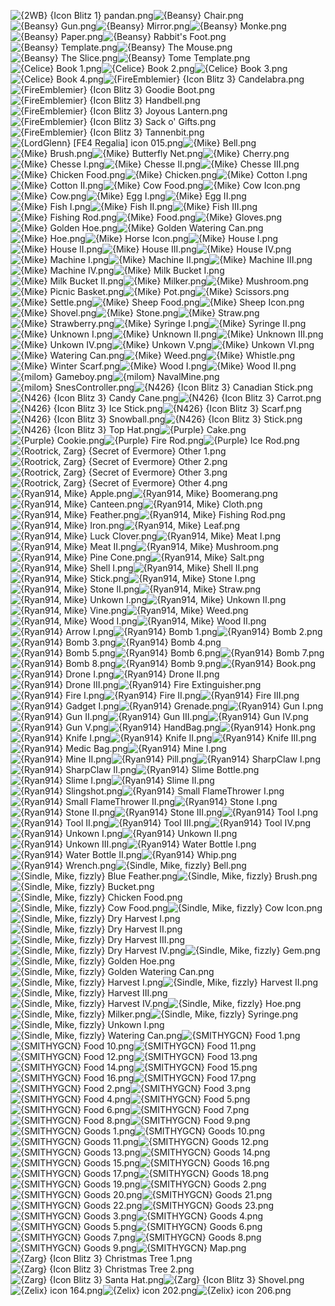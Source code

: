 ![{2WB} {Icon Blitz 1} pandan.png](https://raw.githubusercontent.com/Klokinator/FE-Repo/main/Item%20Icons/Items%20-%20Misc/%7B2WB%7D%20%7BIcon%20Blitz%201%7D%20pandan.png "{2WB} {Icon Blitz 1} pandan.png")![{Beansy} Chair.png](https://raw.githubusercontent.com/Klokinator/FE-Repo/main/Item%20Icons/Items%20-%20Misc/%7BBeansy%7D%20Chair.png "{Beansy} Chair.png")![{Beansy} Gun.png](https://raw.githubusercontent.com/Klokinator/FE-Repo/main/Item%20Icons/Items%20-%20Misc/%7BBeansy%7D%20Gun.png "{Beansy} Gun.png")![{Beansy} Mirror.png](https://raw.githubusercontent.com/Klokinator/FE-Repo/main/Item%20Icons/Items%20-%20Misc/%7BBeansy%7D%20Mirror.png "{Beansy} Mirror.png")![{Beansy} Monke.png](https://raw.githubusercontent.com/Klokinator/FE-Repo/main/Item%20Icons/Items%20-%20Misc/%7BBeansy%7D%20Monke.png "{Beansy} Monke.png")![{Beansy} Paper.png](https://raw.githubusercontent.com/Klokinator/FE-Repo/main/Item%20Icons/Items%20-%20Misc/%7BBeansy%7D%20Paper.png "{Beansy} Paper.png")![{Beansy} Rabbit's Foot.png](https://raw.githubusercontent.com/Klokinator/FE-Repo/main/Item%20Icons/Items%20-%20Misc/%7BBeansy%7D%20Rabbit's%20Foot.png "{Beansy} Rabbit's Foot.png")![{Beansy} Template.png](https://raw.githubusercontent.com/Klokinator/FE-Repo/main/Item%20Icons/Items%20-%20Misc/%7BBeansy%7D%20Template.png "{Beansy} Template.png")![{Beansy} The Mouse.png](https://raw.githubusercontent.com/Klokinator/FE-Repo/main/Item%20Icons/Items%20-%20Misc/%7BBeansy%7D%20The%20Mouse.png "{Beansy} The Mouse.png")![{Beansy} The Slice.png](https://raw.githubusercontent.com/Klokinator/FE-Repo/main/Item%20Icons/Items%20-%20Misc/%7BBeansy%7D%20The%20Slice.png "{Beansy} The Slice.png")![{Beansy} Tome Template.png](https://raw.githubusercontent.com/Klokinator/FE-Repo/main/Item%20Icons/Items%20-%20Misc/%7BBeansy%7D%20Tome%20Template.png "{Beansy} Tome Template.png")![{Celice} Book 1.png](https://raw.githubusercontent.com/Klokinator/FE-Repo/main/Item%20Icons/Items%20-%20Misc/%7BCelice%7D%20Book%201.png "{Celice} Book 1.png")![{Celice} Book 2.png](https://raw.githubusercontent.com/Klokinator/FE-Repo/main/Item%20Icons/Items%20-%20Misc/%7BCelice%7D%20Book%202.png "{Celice} Book 2.png")![{Celice} Book 3.png](https://raw.githubusercontent.com/Klokinator/FE-Repo/main/Item%20Icons/Items%20-%20Misc/%7BCelice%7D%20Book%203.png "{Celice} Book 3.png")![{Celice} Book 4.png](https://raw.githubusercontent.com/Klokinator/FE-Repo/main/Item%20Icons/Items%20-%20Misc/%7BCelice%7D%20Book%204.png "{Celice} Book 4.png")![{FireEmblemier} {Icon Blitz 3} Candelabra.png](https://raw.githubusercontent.com/Klokinator/FE-Repo/main/Item%20Icons/Items%20-%20Misc/%7BFireEmblemier%7D%20%7BIcon%20Blitz%203%7D%20Candelabra.png "{FireEmblemier} {Icon Blitz 3} Candelabra.png")![{FireEmblemier} {Icon Blitz 3} Goodie Boot.png](https://raw.githubusercontent.com/Klokinator/FE-Repo/main/Item%20Icons/Items%20-%20Misc/%7BFireEmblemier%7D%20%7BIcon%20Blitz%203%7D%20Goodie%20Boot.png "{FireEmblemier} {Icon Blitz 3} Goodie Boot.png")![{FireEmblemier} {Icon Blitz 3} Handbell.png](https://raw.githubusercontent.com/Klokinator/FE-Repo/main/Item%20Icons/Items%20-%20Misc/%7BFireEmblemier%7D%20%7BIcon%20Blitz%203%7D%20Handbell.png "{FireEmblemier} {Icon Blitz 3} Handbell.png")![{FireEmblemier} {Icon Blitz 3} Joyous Lantern.png](https://raw.githubusercontent.com/Klokinator/FE-Repo/main/Item%20Icons/Items%20-%20Misc/%7BFireEmblemier%7D%20%7BIcon%20Blitz%203%7D%20Joyous%20Lantern.png "{FireEmblemier} {Icon Blitz 3} Joyous Lantern.png")![{FireEmblemier} {Icon Blitz 3} Sack o' Gifts.png](https://raw.githubusercontent.com/Klokinator/FE-Repo/main/Item%20Icons/Items%20-%20Misc/%7BFireEmblemier%7D%20%7BIcon%20Blitz%203%7D%20Sack%20o'%20Gifts.png "{FireEmblemier} {Icon Blitz 3} Sack o' Gifts.png")![{FireEmblemier} {Icon Blitz 3} Tannenbit.png](https://raw.githubusercontent.com/Klokinator/FE-Repo/main/Item%20Icons/Items%20-%20Misc/%7BFireEmblemier%7D%20%7BIcon%20Blitz%203%7D%20Tannenbit.png "{FireEmblemier} {Icon Blitz 3} Tannenbit.png")![{LordGlenn} [FE4 Regalia] icon 015.png](https://raw.githubusercontent.com/Klokinator/FE-Repo/main/Item%20Icons/Items%20-%20Misc/%7BLordGlenn%7D%20%5BFE4%20Regalia%5D%20icon%20015.png "{LordGlenn} [FE4 Regalia] icon 015.png")![{Mike} Bell.png](https://raw.githubusercontent.com/Klokinator/FE-Repo/main/Item%20Icons/Items%20-%20Misc/%7BMike%7D%20Bell.png "{Mike} Bell.png")![{Mike} Brush.png](https://raw.githubusercontent.com/Klokinator/FE-Repo/main/Item%20Icons/Items%20-%20Misc/%7BMike%7D%20Brush.png "{Mike} Brush.png")![{Mike} Butterfly Net.png](https://raw.githubusercontent.com/Klokinator/FE-Repo/main/Item%20Icons/Items%20-%20Misc/%7BMike%7D%20Butterfly%20Net.png "{Mike} Butterfly Net.png")![{Mike} Cherry.png](https://raw.githubusercontent.com/Klokinator/FE-Repo/main/Item%20Icons/Items%20-%20Misc/%7BMike%7D%20Cherry.png "{Mike} Cherry.png")![{Mike} Chesse I.png](https://raw.githubusercontent.com/Klokinator/FE-Repo/main/Item%20Icons/Items%20-%20Misc/%7BMike%7D%20Chesse%20I.png "{Mike} Chesse I.png")![{Mike} Chesse II.png](https://raw.githubusercontent.com/Klokinator/FE-Repo/main/Item%20Icons/Items%20-%20Misc/%7BMike%7D%20Chesse%20II.png "{Mike} Chesse II.png")![{Mike} Chesse III.png](https://raw.githubusercontent.com/Klokinator/FE-Repo/main/Item%20Icons/Items%20-%20Misc/%7BMike%7D%20Chesse%20III.png "{Mike} Chesse III.png")![{Mike} Chicken Food.png](https://raw.githubusercontent.com/Klokinator/FE-Repo/main/Item%20Icons/Items%20-%20Misc/%7BMike%7D%20Chicken%20Food.png "{Mike} Chicken Food.png")![{Mike} Chicken.png](https://raw.githubusercontent.com/Klokinator/FE-Repo/main/Item%20Icons/Items%20-%20Misc/%7BMike%7D%20Chicken.png "{Mike} Chicken.png")![{Mike} Cotton I.png](https://raw.githubusercontent.com/Klokinator/FE-Repo/main/Item%20Icons/Items%20-%20Misc/%7BMike%7D%20Cotton%20I.png "{Mike} Cotton I.png")![{Mike} Cotton II.png](https://raw.githubusercontent.com/Klokinator/FE-Repo/main/Item%20Icons/Items%20-%20Misc/%7BMike%7D%20Cotton%20II.png "{Mike} Cotton II.png")![{Mike} Cow Food.png](https://raw.githubusercontent.com/Klokinator/FE-Repo/main/Item%20Icons/Items%20-%20Misc/%7BMike%7D%20Cow%20Food.png "{Mike} Cow Food.png")![{Mike} Cow Icon.png](https://raw.githubusercontent.com/Klokinator/FE-Repo/main/Item%20Icons/Items%20-%20Misc/%7BMike%7D%20Cow%20Icon.png "{Mike} Cow Icon.png")![{Mike} Cow.png](https://raw.githubusercontent.com/Klokinator/FE-Repo/main/Item%20Icons/Items%20-%20Misc/%7BMike%7D%20Cow.png "{Mike} Cow.png")![{Mike} Egg I.png](https://raw.githubusercontent.com/Klokinator/FE-Repo/main/Item%20Icons/Items%20-%20Misc/%7BMike%7D%20Egg%20I.png "{Mike} Egg I.png")![{Mike} Egg II.png](https://raw.githubusercontent.com/Klokinator/FE-Repo/main/Item%20Icons/Items%20-%20Misc/%7BMike%7D%20Egg%20II.png "{Mike} Egg II.png")![{Mike} Fish I.png](https://raw.githubusercontent.com/Klokinator/FE-Repo/main/Item%20Icons/Items%20-%20Misc/%7BMike%7D%20Fish%20I.png "{Mike} Fish I.png")![{Mike} Fish II.png](https://raw.githubusercontent.com/Klokinator/FE-Repo/main/Item%20Icons/Items%20-%20Misc/%7BMike%7D%20Fish%20II.png "{Mike} Fish II.png")![{Mike} Fish III.png](https://raw.githubusercontent.com/Klokinator/FE-Repo/main/Item%20Icons/Items%20-%20Misc/%7BMike%7D%20Fish%20III.png "{Mike} Fish III.png")![{Mike} Fishing Rod.png](https://raw.githubusercontent.com/Klokinator/FE-Repo/main/Item%20Icons/Items%20-%20Misc/%7BMike%7D%20Fishing%20Rod.png "{Mike} Fishing Rod.png")![{Mike} Food.png](https://raw.githubusercontent.com/Klokinator/FE-Repo/main/Item%20Icons/Items%20-%20Misc/%7BMike%7D%20Food.png "{Mike} Food.png")![{Mike} Gloves.png](https://raw.githubusercontent.com/Klokinator/FE-Repo/main/Item%20Icons/Items%20-%20Misc/%7BMike%7D%20Gloves.png "{Mike} Gloves.png")![{Mike} Golden Hoe.png](https://raw.githubusercontent.com/Klokinator/FE-Repo/main/Item%20Icons/Items%20-%20Misc/%7BMike%7D%20Golden%20Hoe.png "{Mike} Golden Hoe.png")![{Mike} Golden Watering Can.png](https://raw.githubusercontent.com/Klokinator/FE-Repo/main/Item%20Icons/Items%20-%20Misc/%7BMike%7D%20Golden%20Watering%20Can.png "{Mike} Golden Watering Can.png")![{Mike} Hoe.png](https://raw.githubusercontent.com/Klokinator/FE-Repo/main/Item%20Icons/Items%20-%20Misc/%7BMike%7D%20Hoe.png "{Mike} Hoe.png")![{Mike} Horse Icon.png](https://raw.githubusercontent.com/Klokinator/FE-Repo/main/Item%20Icons/Items%20-%20Misc/%7BMike%7D%20Horse%20Icon.png "{Mike} Horse Icon.png")![{Mike} House I.png](https://raw.githubusercontent.com/Klokinator/FE-Repo/main/Item%20Icons/Items%20-%20Misc/%7BMike%7D%20House%20I.png "{Mike} House I.png")![{Mike} House II.png](https://raw.githubusercontent.com/Klokinator/FE-Repo/main/Item%20Icons/Items%20-%20Misc/%7BMike%7D%20House%20II.png "{Mike} House II.png")![{Mike} House III.png](https://raw.githubusercontent.com/Klokinator/FE-Repo/main/Item%20Icons/Items%20-%20Misc/%7BMike%7D%20House%20III.png "{Mike} House III.png")![{Mike} House IV.png](https://raw.githubusercontent.com/Klokinator/FE-Repo/main/Item%20Icons/Items%20-%20Misc/%7BMike%7D%20House%20IV.png "{Mike} House IV.png")![{Mike} Machine I.png](https://raw.githubusercontent.com/Klokinator/FE-Repo/main/Item%20Icons/Items%20-%20Misc/%7BMike%7D%20Machine%20I.png "{Mike} Machine I.png")![{Mike} Machine II.png](https://raw.githubusercontent.com/Klokinator/FE-Repo/main/Item%20Icons/Items%20-%20Misc/%7BMike%7D%20Machine%20II.png "{Mike} Machine II.png")![{Mike} Machine III.png](https://raw.githubusercontent.com/Klokinator/FE-Repo/main/Item%20Icons/Items%20-%20Misc/%7BMike%7D%20Machine%20III.png "{Mike} Machine III.png")![{Mike} Machine IV.png](https://raw.githubusercontent.com/Klokinator/FE-Repo/main/Item%20Icons/Items%20-%20Misc/%7BMike%7D%20Machine%20IV.png "{Mike} Machine IV.png")![{Mike} Milk Bucket I.png](https://raw.githubusercontent.com/Klokinator/FE-Repo/main/Item%20Icons/Items%20-%20Misc/%7BMike%7D%20Milk%20Bucket%20I.png "{Mike} Milk Bucket I.png")![{Mike} Milk Bucket II.png](https://raw.githubusercontent.com/Klokinator/FE-Repo/main/Item%20Icons/Items%20-%20Misc/%7BMike%7D%20Milk%20Bucket%20II.png "{Mike} Milk Bucket II.png")![{Mike} Milker.png](https://raw.githubusercontent.com/Klokinator/FE-Repo/main/Item%20Icons/Items%20-%20Misc/%7BMike%7D%20Milker.png "{Mike} Milker.png")![{Mike} Mushroom.png](https://raw.githubusercontent.com/Klokinator/FE-Repo/main/Item%20Icons/Items%20-%20Misc/%7BMike%7D%20Mushroom.png "{Mike} Mushroom.png")![{Mike} Picnic Basket.png](https://raw.githubusercontent.com/Klokinator/FE-Repo/main/Item%20Icons/Items%20-%20Misc/%7BMike%7D%20Picnic%20Basket.png "{Mike} Picnic Basket.png")![{Mike} Pot.png](https://raw.githubusercontent.com/Klokinator/FE-Repo/main/Item%20Icons/Items%20-%20Misc/%7BMike%7D%20Pot.png "{Mike} Pot.png")![{Mike} Scissors.png](https://raw.githubusercontent.com/Klokinator/FE-Repo/main/Item%20Icons/Items%20-%20Misc/%7BMike%7D%20Scissors.png "{Mike} Scissors.png")![{Mike} Settle.png](https://raw.githubusercontent.com/Klokinator/FE-Repo/main/Item%20Icons/Items%20-%20Misc/%7BMike%7D%20Settle.png "{Mike} Settle.png")![{Mike} Sheep Food.png](https://raw.githubusercontent.com/Klokinator/FE-Repo/main/Item%20Icons/Items%20-%20Misc/%7BMike%7D%20Sheep%20Food.png "{Mike} Sheep Food.png")![{Mike} Sheep Icon.png](https://raw.githubusercontent.com/Klokinator/FE-Repo/main/Item%20Icons/Items%20-%20Misc/%7BMike%7D%20Sheep%20Icon.png "{Mike} Sheep Icon.png")![{Mike} Shovel.png](https://raw.githubusercontent.com/Klokinator/FE-Repo/main/Item%20Icons/Items%20-%20Misc/%7BMike%7D%20Shovel.png "{Mike} Shovel.png")![{Mike} Stone.png](https://raw.githubusercontent.com/Klokinator/FE-Repo/main/Item%20Icons/Items%20-%20Misc/%7BMike%7D%20Stone.png "{Mike} Stone.png")![{Mike} Straw.png](https://raw.githubusercontent.com/Klokinator/FE-Repo/main/Item%20Icons/Items%20-%20Misc/%7BMike%7D%20Straw.png "{Mike} Straw.png")![{Mike} Strawberry.png](https://raw.githubusercontent.com/Klokinator/FE-Repo/main/Item%20Icons/Items%20-%20Misc/%7BMike%7D%20Strawberry.png "{Mike} Strawberry.png")![{Mike} Syringe I.png](https://raw.githubusercontent.com/Klokinator/FE-Repo/main/Item%20Icons/Items%20-%20Misc/%7BMike%7D%20Syringe%20I.png "{Mike} Syringe I.png")![{Mike} Syringe II.png](https://raw.githubusercontent.com/Klokinator/FE-Repo/main/Item%20Icons/Items%20-%20Misc/%7BMike%7D%20Syringe%20II.png "{Mike} Syringe II.png")![{Mike} Unknown I.png](https://raw.githubusercontent.com/Klokinator/FE-Repo/main/Item%20Icons/Items%20-%20Misc/%7BMike%7D%20Unknown%20I.png "{Mike} Unknown I.png")![{Mike} Unknown II.png](https://raw.githubusercontent.com/Klokinator/FE-Repo/main/Item%20Icons/Items%20-%20Misc/%7BMike%7D%20Unknown%20II.png "{Mike} Unknown II.png")![{Mike} Unknown III.png](https://raw.githubusercontent.com/Klokinator/FE-Repo/main/Item%20Icons/Items%20-%20Misc/%7BMike%7D%20Unknown%20III.png "{Mike} Unknown III.png")![{Mike} Unkown IV.png](https://raw.githubusercontent.com/Klokinator/FE-Repo/main/Item%20Icons/Items%20-%20Misc/%7BMike%7D%20Unkown%20IV.png "{Mike} Unkown IV.png")![{Mike} Unkown V.png](https://raw.githubusercontent.com/Klokinator/FE-Repo/main/Item%20Icons/Items%20-%20Misc/%7BMike%7D%20Unkown%20V.png "{Mike} Unkown V.png")![{Mike} Unkown VI.png](https://raw.githubusercontent.com/Klokinator/FE-Repo/main/Item%20Icons/Items%20-%20Misc/%7BMike%7D%20Unkown%20VI.png "{Mike} Unkown VI.png")![{Mike} Watering Can.png](https://raw.githubusercontent.com/Klokinator/FE-Repo/main/Item%20Icons/Items%20-%20Misc/%7BMike%7D%20Watering%20Can.png "{Mike} Watering Can.png")![{Mike} Weed.png](https://raw.githubusercontent.com/Klokinator/FE-Repo/main/Item%20Icons/Items%20-%20Misc/%7BMike%7D%20Weed.png "{Mike} Weed.png")![{Mike} Whistle.png](https://raw.githubusercontent.com/Klokinator/FE-Repo/main/Item%20Icons/Items%20-%20Misc/%7BMike%7D%20Whistle.png "{Mike} Whistle.png")![{Mike} Winter Scarf.png](https://raw.githubusercontent.com/Klokinator/FE-Repo/main/Item%20Icons/Items%20-%20Misc/%7BMike%7D%20Winter%20Scarf.png "{Mike} Winter Scarf.png")![{Mike} Wood I.png](https://raw.githubusercontent.com/Klokinator/FE-Repo/main/Item%20Icons/Items%20-%20Misc/%7BMike%7D%20Wood%20I.png "{Mike} Wood I.png")![{Mike} Wood II.png](https://raw.githubusercontent.com/Klokinator/FE-Repo/main/Item%20Icons/Items%20-%20Misc/%7BMike%7D%20Wood%20II.png "{Mike} Wood II.png")![{milom} Gameboy.png](https://raw.githubusercontent.com/Klokinator/FE-Repo/main/Item%20Icons/Items%20-%20Misc/%7Bmilom%7D%20Gameboy.png "{milom} Gameboy.png")![{milom} NavalMine.png](https://raw.githubusercontent.com/Klokinator/FE-Repo/main/Item%20Icons/Items%20-%20Misc/%7Bmilom%7D%20NavalMine.png "{milom} NavalMine.png")![{milom} SnesController.png](https://raw.githubusercontent.com/Klokinator/FE-Repo/main/Item%20Icons/Items%20-%20Misc/%7Bmilom%7D%20SnesController.png "{milom} SnesController.png")![{N426} {Icon Blitz 3} Canadian Stick.png](https://raw.githubusercontent.com/Klokinator/FE-Repo/main/Item%20Icons/Items%20-%20Misc/%7BN426%7D%20%7BIcon%20Blitz%203%7D%20Canadian%20Stick.png "{N426} {Icon Blitz 3} Canadian Stick.png")![{N426} {Icon Blitz 3} Candy Cane.png](https://raw.githubusercontent.com/Klokinator/FE-Repo/main/Item%20Icons/Items%20-%20Misc/%7BN426%7D%20%7BIcon%20Blitz%203%7D%20Candy%20Cane.png "{N426} {Icon Blitz 3} Candy Cane.png")![{N426} {Icon Blitz 3} Carrot.png](https://raw.githubusercontent.com/Klokinator/FE-Repo/main/Item%20Icons/Items%20-%20Misc/%7BN426%7D%20%7BIcon%20Blitz%203%7D%20Carrot.png "{N426} {Icon Blitz 3} Carrot.png")![{N426} {Icon Blitz 3} Ice Stick.png](https://raw.githubusercontent.com/Klokinator/FE-Repo/main/Item%20Icons/Items%20-%20Misc/%7BN426%7D%20%7BIcon%20Blitz%203%7D%20Ice%20Stick.png "{N426} {Icon Blitz 3} Ice Stick.png")![{N426} {Icon Blitz 3} Scarf.png](https://raw.githubusercontent.com/Klokinator/FE-Repo/main/Item%20Icons/Items%20-%20Misc/%7BN426%7D%20%7BIcon%20Blitz%203%7D%20Scarf.png "{N426} {Icon Blitz 3} Scarf.png")![{N426} {Icon Blitz 3} Snowball.png](https://raw.githubusercontent.com/Klokinator/FE-Repo/main/Item%20Icons/Items%20-%20Misc/%7BN426%7D%20%7BIcon%20Blitz%203%7D%20Snowball.png "{N426} {Icon Blitz 3} Snowball.png")![{N426} {Icon Blitz 3} Stick.png](https://raw.githubusercontent.com/Klokinator/FE-Repo/main/Item%20Icons/Items%20-%20Misc/%7BN426%7D%20%7BIcon%20Blitz%203%7D%20Stick.png "{N426} {Icon Blitz 3} Stick.png")![{N426} {Icon Blitz 3} Top Hat.png](https://raw.githubusercontent.com/Klokinator/FE-Repo/main/Item%20Icons/Items%20-%20Misc/%7BN426%7D%20%7BIcon%20Blitz%203%7D%20Top%20Hat.png "{N426} {Icon Blitz 3} Top Hat.png")![{Purple} Cake.png](https://raw.githubusercontent.com/Klokinator/FE-Repo/main/Item%20Icons/Items%20-%20Misc/%7BPurple%7D%20Cake.png "{Purple} Cake.png")![{Purple} Cookie.png](https://raw.githubusercontent.com/Klokinator/FE-Repo/main/Item%20Icons/Items%20-%20Misc/%7BPurple%7D%20Cookie.png "{Purple} Cookie.png")![{Purple} Fire Rod.png](https://raw.githubusercontent.com/Klokinator/FE-Repo/main/Item%20Icons/Items%20-%20Misc/%7BPurple%7D%20Fire%20Rod.png "{Purple} Fire Rod.png")![{Purple} Ice Rod.png](https://raw.githubusercontent.com/Klokinator/FE-Repo/main/Item%20Icons/Items%20-%20Misc/%7BPurple%7D%20Ice%20Rod.png "{Purple} Ice Rod.png")![{Rootrick, Zarg} {Secret of Evermore} Other 1.png](https://raw.githubusercontent.com/Klokinator/FE-Repo/main/Item%20Icons/Items%20-%20Misc/%7BRootrick,%20Zarg%7D%20%7BSecret%20of%20Evermore%7D%20Other%201.png "{Rootrick, Zarg} {Secret of Evermore} Other 1.png")![{Rootrick, Zarg} {Secret of Evermore} Other 2.png](https://raw.githubusercontent.com/Klokinator/FE-Repo/main/Item%20Icons/Items%20-%20Misc/%7BRootrick,%20Zarg%7D%20%7BSecret%20of%20Evermore%7D%20Other%202.png "{Rootrick, Zarg} {Secret of Evermore} Other 2.png")![{Rootrick, Zarg} {Secret of Evermore} Other 3.png](https://raw.githubusercontent.com/Klokinator/FE-Repo/main/Item%20Icons/Items%20-%20Misc/%7BRootrick,%20Zarg%7D%20%7BSecret%20of%20Evermore%7D%20Other%203.png "{Rootrick, Zarg} {Secret of Evermore} Other 3.png")![{Rootrick, Zarg} {Secret of Evermore} Other 4.png](https://raw.githubusercontent.com/Klokinator/FE-Repo/main/Item%20Icons/Items%20-%20Misc/%7BRootrick,%20Zarg%7D%20%7BSecret%20of%20Evermore%7D%20Other%204.png "{Rootrick, Zarg} {Secret of Evermore} Other 4.png")![{Ryan914, Mike} Apple.png](https://raw.githubusercontent.com/Klokinator/FE-Repo/main/Item%20Icons/Items%20-%20Misc/%7BRyan914,%20Mike%7D%20Apple.png "{Ryan914, Mike} Apple.png")![{Ryan914, Mike} Boomerang.png](https://raw.githubusercontent.com/Klokinator/FE-Repo/main/Item%20Icons/Items%20-%20Misc/%7BRyan914,%20Mike%7D%20Boomerang.png "{Ryan914, Mike} Boomerang.png")![{Ryan914, Mike} Canteen.png](https://raw.githubusercontent.com/Klokinator/FE-Repo/main/Item%20Icons/Items%20-%20Misc/%7BRyan914,%20Mike%7D%20Canteen.png "{Ryan914, Mike} Canteen.png")![{Ryan914, Mike} Cloth.png](https://raw.githubusercontent.com/Klokinator/FE-Repo/main/Item%20Icons/Items%20-%20Misc/%7BRyan914,%20Mike%7D%20Cloth.png "{Ryan914, Mike} Cloth.png")![{Ryan914, Mike} Feather.png](https://raw.githubusercontent.com/Klokinator/FE-Repo/main/Item%20Icons/Items%20-%20Misc/%7BRyan914,%20Mike%7D%20Feather.png "{Ryan914, Mike} Feather.png")![{Ryan914, Mike} Fishing Rod.png](https://raw.githubusercontent.com/Klokinator/FE-Repo/main/Item%20Icons/Items%20-%20Misc/%7BRyan914,%20Mike%7D%20Fishing%20Rod.png "{Ryan914, Mike} Fishing Rod.png")![{Ryan914, Mike} Iron.png](https://raw.githubusercontent.com/Klokinator/FE-Repo/main/Item%20Icons/Items%20-%20Misc/%7BRyan914,%20Mike%7D%20Iron.png "{Ryan914, Mike} Iron.png")![{Ryan914, Mike} Leaf.png](https://raw.githubusercontent.com/Klokinator/FE-Repo/main/Item%20Icons/Items%20-%20Misc/%7BRyan914,%20Mike%7D%20Leaf.png "{Ryan914, Mike} Leaf.png")![{Ryan914, Mike} Luck Clover.png](https://raw.githubusercontent.com/Klokinator/FE-Repo/main/Item%20Icons/Items%20-%20Misc/%7BRyan914,%20Mike%7D%20Luck%20Clover.png "{Ryan914, Mike} Luck Clover.png")![{Ryan914, Mike} Meat I.png](https://raw.githubusercontent.com/Klokinator/FE-Repo/main/Item%20Icons/Items%20-%20Misc/%7BRyan914,%20Mike%7D%20Meat%20I.png "{Ryan914, Mike} Meat I.png")![{Ryan914, Mike} Meat II.png](https://raw.githubusercontent.com/Klokinator/FE-Repo/main/Item%20Icons/Items%20-%20Misc/%7BRyan914,%20Mike%7D%20Meat%20II.png "{Ryan914, Mike} Meat II.png")![{Ryan914, Mike} Mushroom.png](https://raw.githubusercontent.com/Klokinator/FE-Repo/main/Item%20Icons/Items%20-%20Misc/%7BRyan914,%20Mike%7D%20Mushroom.png "{Ryan914, Mike} Mushroom.png")![{Ryan914, Mike} Pine Cone.png](https://raw.githubusercontent.com/Klokinator/FE-Repo/main/Item%20Icons/Items%20-%20Misc/%7BRyan914,%20Mike%7D%20Pine%20Cone.png "{Ryan914, Mike} Pine Cone.png")![{Ryan914, Mike} Salt.png](https://raw.githubusercontent.com/Klokinator/FE-Repo/main/Item%20Icons/Items%20-%20Misc/%7BRyan914,%20Mike%7D%20Salt.png "{Ryan914, Mike} Salt.png")![{Ryan914, Mike} Shell I.png](https://raw.githubusercontent.com/Klokinator/FE-Repo/main/Item%20Icons/Items%20-%20Misc/%7BRyan914,%20Mike%7D%20Shell%20I.png "{Ryan914, Mike} Shell I.png")![{Ryan914, Mike} Shell II.png](https://raw.githubusercontent.com/Klokinator/FE-Repo/main/Item%20Icons/Items%20-%20Misc/%7BRyan914,%20Mike%7D%20Shell%20II.png "{Ryan914, Mike} Shell II.png")![{Ryan914, Mike} Stick.png](https://raw.githubusercontent.com/Klokinator/FE-Repo/main/Item%20Icons/Items%20-%20Misc/%7BRyan914,%20Mike%7D%20Stick.png "{Ryan914, Mike} Stick.png")![{Ryan914, Mike} Stone I.png](https://raw.githubusercontent.com/Klokinator/FE-Repo/main/Item%20Icons/Items%20-%20Misc/%7BRyan914,%20Mike%7D%20Stone%20I.png "{Ryan914, Mike} Stone I.png")![{Ryan914, Mike} Stone II.png](https://raw.githubusercontent.com/Klokinator/FE-Repo/main/Item%20Icons/Items%20-%20Misc/%7BRyan914,%20Mike%7D%20Stone%20II.png "{Ryan914, Mike} Stone II.png")![{Ryan914, Mike} Straw.png](https://raw.githubusercontent.com/Klokinator/FE-Repo/main/Item%20Icons/Items%20-%20Misc/%7BRyan914,%20Mike%7D%20Straw.png "{Ryan914, Mike} Straw.png")![{Ryan914, Mike} Unkown I.png](https://raw.githubusercontent.com/Klokinator/FE-Repo/main/Item%20Icons/Items%20-%20Misc/%7BRyan914,%20Mike%7D%20Unkown%20I.png "{Ryan914, Mike} Unkown I.png")![{Ryan914, Mike} Unkown II.png](https://raw.githubusercontent.com/Klokinator/FE-Repo/main/Item%20Icons/Items%20-%20Misc/%7BRyan914,%20Mike%7D%20Unkown%20II.png "{Ryan914, Mike} Unkown II.png")![{Ryan914, Mike} Vine.png](https://raw.githubusercontent.com/Klokinator/FE-Repo/main/Item%20Icons/Items%20-%20Misc/%7BRyan914,%20Mike%7D%20Vine.png "{Ryan914, Mike} Vine.png")![{Ryan914, Mike} Weed.png](https://raw.githubusercontent.com/Klokinator/FE-Repo/main/Item%20Icons/Items%20-%20Misc/%7BRyan914,%20Mike%7D%20Weed.png "{Ryan914, Mike} Weed.png")![{Ryan914, Mike} Wood I.png](https://raw.githubusercontent.com/Klokinator/FE-Repo/main/Item%20Icons/Items%20-%20Misc/%7BRyan914,%20Mike%7D%20Wood%20I.png "{Ryan914, Mike} Wood I.png")![{Ryan914, Mike} Wood II.png](https://raw.githubusercontent.com/Klokinator/FE-Repo/main/Item%20Icons/Items%20-%20Misc/%7BRyan914,%20Mike%7D%20Wood%20II.png "{Ryan914, Mike} Wood II.png")![{Ryan914} Arrow I.png](https://raw.githubusercontent.com/Klokinator/FE-Repo/main/Item%20Icons/Items%20-%20Misc/%7BRyan914%7D%20Arrow%20I.png "{Ryan914} Arrow I.png")![{Ryan914} Bomb 1.png](https://raw.githubusercontent.com/Klokinator/FE-Repo/main/Item%20Icons/Items%20-%20Misc/%7BRyan914%7D%20Bomb%201.png "{Ryan914} Bomb 1.png")![{Ryan914} Bomb 2.png](https://raw.githubusercontent.com/Klokinator/FE-Repo/main/Item%20Icons/Items%20-%20Misc/%7BRyan914%7D%20Bomb%202.png "{Ryan914} Bomb 2.png")![{Ryan914} Bomb 3.png](https://raw.githubusercontent.com/Klokinator/FE-Repo/main/Item%20Icons/Items%20-%20Misc/%7BRyan914%7D%20Bomb%203.png "{Ryan914} Bomb 3.png")![{Ryan914} Bomb 4.png](https://raw.githubusercontent.com/Klokinator/FE-Repo/main/Item%20Icons/Items%20-%20Misc/%7BRyan914%7D%20Bomb%204.png "{Ryan914} Bomb 4.png")![{Ryan914} Bomb 5.png](https://raw.githubusercontent.com/Klokinator/FE-Repo/main/Item%20Icons/Items%20-%20Misc/%7BRyan914%7D%20Bomb%205.png "{Ryan914} Bomb 5.png")![{Ryan914} Bomb 6.png](https://raw.githubusercontent.com/Klokinator/FE-Repo/main/Item%20Icons/Items%20-%20Misc/%7BRyan914%7D%20Bomb%206.png "{Ryan914} Bomb 6.png")![{Ryan914} Bomb 7.png](https://raw.githubusercontent.com/Klokinator/FE-Repo/main/Item%20Icons/Items%20-%20Misc/%7BRyan914%7D%20Bomb%207.png "{Ryan914} Bomb 7.png")![{Ryan914} Bomb 8.png](https://raw.githubusercontent.com/Klokinator/FE-Repo/main/Item%20Icons/Items%20-%20Misc/%7BRyan914%7D%20Bomb%208.png "{Ryan914} Bomb 8.png")![{Ryan914} Bomb 9.png](https://raw.githubusercontent.com/Klokinator/FE-Repo/main/Item%20Icons/Items%20-%20Misc/%7BRyan914%7D%20Bomb%209.png "{Ryan914} Bomb 9.png")![{Ryan914} Book.png](https://raw.githubusercontent.com/Klokinator/FE-Repo/main/Item%20Icons/Items%20-%20Misc/%7BRyan914%7D%20Book.png "{Ryan914} Book.png")![{Ryan914} Drone I.png](https://raw.githubusercontent.com/Klokinator/FE-Repo/main/Item%20Icons/Items%20-%20Misc/%7BRyan914%7D%20Drone%20I.png "{Ryan914} Drone I.png")![{Ryan914} Drone II.png](https://raw.githubusercontent.com/Klokinator/FE-Repo/main/Item%20Icons/Items%20-%20Misc/%7BRyan914%7D%20Drone%20II.png "{Ryan914} Drone II.png")![{Ryan914} Drone III.png](https://raw.githubusercontent.com/Klokinator/FE-Repo/main/Item%20Icons/Items%20-%20Misc/%7BRyan914%7D%20Drone%20III.png "{Ryan914} Drone III.png")![{Ryan914} Fire Extinguisher.png](https://raw.githubusercontent.com/Klokinator/FE-Repo/main/Item%20Icons/Items%20-%20Misc/%7BRyan914%7D%20Fire%20Extinguisher.png "{Ryan914} Fire Extinguisher.png")![{Ryan914} Fire I.png](https://raw.githubusercontent.com/Klokinator/FE-Repo/main/Item%20Icons/Items%20-%20Misc/%7BRyan914%7D%20Fire%20I.png "{Ryan914} Fire I.png")![{Ryan914} Fire II.png](https://raw.githubusercontent.com/Klokinator/FE-Repo/main/Item%20Icons/Items%20-%20Misc/%7BRyan914%7D%20Fire%20II.png "{Ryan914} Fire II.png")![{Ryan914} Fire III.png](https://raw.githubusercontent.com/Klokinator/FE-Repo/main/Item%20Icons/Items%20-%20Misc/%7BRyan914%7D%20Fire%20III.png "{Ryan914} Fire III.png")![{Ryan914} Gadget I.png](https://raw.githubusercontent.com/Klokinator/FE-Repo/main/Item%20Icons/Items%20-%20Misc/%7BRyan914%7D%20Gadget%20I.png "{Ryan914} Gadget I.png")![{Ryan914} Grenade.png](https://raw.githubusercontent.com/Klokinator/FE-Repo/main/Item%20Icons/Items%20-%20Misc/%7BRyan914%7D%20Grenade.png "{Ryan914} Grenade.png")![{Ryan914} Gun I.png](https://raw.githubusercontent.com/Klokinator/FE-Repo/main/Item%20Icons/Items%20-%20Misc/%7BRyan914%7D%20Gun%20I.png "{Ryan914} Gun I.png")![{Ryan914} Gun II.png](https://raw.githubusercontent.com/Klokinator/FE-Repo/main/Item%20Icons/Items%20-%20Misc/%7BRyan914%7D%20Gun%20II.png "{Ryan914} Gun II.png")![{Ryan914} Gun III.png](https://raw.githubusercontent.com/Klokinator/FE-Repo/main/Item%20Icons/Items%20-%20Misc/%7BRyan914%7D%20Gun%20III.png "{Ryan914} Gun III.png")![{Ryan914} Gun IV.png](https://raw.githubusercontent.com/Klokinator/FE-Repo/main/Item%20Icons/Items%20-%20Misc/%7BRyan914%7D%20Gun%20IV.png "{Ryan914} Gun IV.png")![{Ryan914} Gun V.png](https://raw.githubusercontent.com/Klokinator/FE-Repo/main/Item%20Icons/Items%20-%20Misc/%7BRyan914%7D%20Gun%20V.png "{Ryan914} Gun V.png")![{Ryan914} HandBag.png](https://raw.githubusercontent.com/Klokinator/FE-Repo/main/Item%20Icons/Items%20-%20Misc/%7BRyan914%7D%20HandBag.png "{Ryan914} HandBag.png")![{Ryan914} Honk.png](https://raw.githubusercontent.com/Klokinator/FE-Repo/main/Item%20Icons/Items%20-%20Misc/%7BRyan914%7D%20Honk.png "{Ryan914} Honk.png")![{Ryan914} Knife I.png](https://raw.githubusercontent.com/Klokinator/FE-Repo/main/Item%20Icons/Items%20-%20Misc/%7BRyan914%7D%20Knife%20I.png "{Ryan914} Knife I.png")![{Ryan914} Knife II.png](https://raw.githubusercontent.com/Klokinator/FE-Repo/main/Item%20Icons/Items%20-%20Misc/%7BRyan914%7D%20Knife%20II.png "{Ryan914} Knife II.png")![{Ryan914} Knife III.png](https://raw.githubusercontent.com/Klokinator/FE-Repo/main/Item%20Icons/Items%20-%20Misc/%7BRyan914%7D%20Knife%20III.png "{Ryan914} Knife III.png")![{Ryan914} Medic Bag.png](https://raw.githubusercontent.com/Klokinator/FE-Repo/main/Item%20Icons/Items%20-%20Misc/%7BRyan914%7D%20Medic%20Bag.png "{Ryan914} Medic Bag.png")![{Ryan914} Mine I.png](https://raw.githubusercontent.com/Klokinator/FE-Repo/main/Item%20Icons/Items%20-%20Misc/%7BRyan914%7D%20Mine%20I.png "{Ryan914} Mine I.png")![{Ryan914} Mine II.png](https://raw.githubusercontent.com/Klokinator/FE-Repo/main/Item%20Icons/Items%20-%20Misc/%7BRyan914%7D%20Mine%20II.png "{Ryan914} Mine II.png")![{Ryan914} Pill.png](https://raw.githubusercontent.com/Klokinator/FE-Repo/main/Item%20Icons/Items%20-%20Misc/%7BRyan914%7D%20Pill.png "{Ryan914} Pill.png")![{Ryan914} SharpClaw I.png](https://raw.githubusercontent.com/Klokinator/FE-Repo/main/Item%20Icons/Items%20-%20Misc/%7BRyan914%7D%20SharpClaw%20I.png "{Ryan914} SharpClaw I.png")![{Ryan914} SharpClaw II.png](https://raw.githubusercontent.com/Klokinator/FE-Repo/main/Item%20Icons/Items%20-%20Misc/%7BRyan914%7D%20SharpClaw%20II.png "{Ryan914} SharpClaw II.png")![{Ryan914} Slime Bottle.png](https://raw.githubusercontent.com/Klokinator/FE-Repo/main/Item%20Icons/Items%20-%20Misc/%7BRyan914%7D%20Slime%20Bottle.png "{Ryan914} Slime Bottle.png")![{Ryan914} Slime I.png](https://raw.githubusercontent.com/Klokinator/FE-Repo/main/Item%20Icons/Items%20-%20Misc/%7BRyan914%7D%20Slime%20I.png "{Ryan914} Slime I.png")![{Ryan914} Slime II.png](https://raw.githubusercontent.com/Klokinator/FE-Repo/main/Item%20Icons/Items%20-%20Misc/%7BRyan914%7D%20Slime%20II.png "{Ryan914} Slime II.png")![{Ryan914} Slingshot.png](https://raw.githubusercontent.com/Klokinator/FE-Repo/main/Item%20Icons/Items%20-%20Misc/%7BRyan914%7D%20Slingshot.png "{Ryan914} Slingshot.png")![{Ryan914} Small FlameThrower I.png](https://raw.githubusercontent.com/Klokinator/FE-Repo/main/Item%20Icons/Items%20-%20Misc/%7BRyan914%7D%20Small%20FlameThrower%20I.png "{Ryan914} Small FlameThrower I.png")![{Ryan914} Small FlameThrower II.png](https://raw.githubusercontent.com/Klokinator/FE-Repo/main/Item%20Icons/Items%20-%20Misc/%7BRyan914%7D%20Small%20FlameThrower%20II.png "{Ryan914} Small FlameThrower II.png")![{Ryan914} Stone I.png](https://raw.githubusercontent.com/Klokinator/FE-Repo/main/Item%20Icons/Items%20-%20Misc/%7BRyan914%7D%20Stone%20I.png "{Ryan914} Stone I.png")![{Ryan914} Stone II.png](https://raw.githubusercontent.com/Klokinator/FE-Repo/main/Item%20Icons/Items%20-%20Misc/%7BRyan914%7D%20Stone%20II.png "{Ryan914} Stone II.png")![{Ryan914} Stone III.png](https://raw.githubusercontent.com/Klokinator/FE-Repo/main/Item%20Icons/Items%20-%20Misc/%7BRyan914%7D%20Stone%20III.png "{Ryan914} Stone III.png")![{Ryan914} Tool I.png](https://raw.githubusercontent.com/Klokinator/FE-Repo/main/Item%20Icons/Items%20-%20Misc/%7BRyan914%7D%20Tool%20I.png "{Ryan914} Tool I.png")![{Ryan914} Tool II.png](https://raw.githubusercontent.com/Klokinator/FE-Repo/main/Item%20Icons/Items%20-%20Misc/%7BRyan914%7D%20Tool%20II.png "{Ryan914} Tool II.png")![{Ryan914} Tool III.png](https://raw.githubusercontent.com/Klokinator/FE-Repo/main/Item%20Icons/Items%20-%20Misc/%7BRyan914%7D%20Tool%20III.png "{Ryan914} Tool III.png")![{Ryan914} Tool IV.png](https://raw.githubusercontent.com/Klokinator/FE-Repo/main/Item%20Icons/Items%20-%20Misc/%7BRyan914%7D%20Tool%20IV.png "{Ryan914} Tool IV.png")![{Ryan914} Unkown I.png](https://raw.githubusercontent.com/Klokinator/FE-Repo/main/Item%20Icons/Items%20-%20Misc/%7BRyan914%7D%20Unkown%20I.png "{Ryan914} Unkown I.png")![{Ryan914} Unkown II.png](https://raw.githubusercontent.com/Klokinator/FE-Repo/main/Item%20Icons/Items%20-%20Misc/%7BRyan914%7D%20Unkown%20II.png "{Ryan914} Unkown II.png")![{Ryan914} Unkown III.png](https://raw.githubusercontent.com/Klokinator/FE-Repo/main/Item%20Icons/Items%20-%20Misc/%7BRyan914%7D%20Unkown%20III.png "{Ryan914} Unkown III.png")![{Ryan914} Water Bottle I.png](https://raw.githubusercontent.com/Klokinator/FE-Repo/main/Item%20Icons/Items%20-%20Misc/%7BRyan914%7D%20Water%20Bottle%20I.png "{Ryan914} Water Bottle I.png")![{Ryan914} Water Bottle II.png](https://raw.githubusercontent.com/Klokinator/FE-Repo/main/Item%20Icons/Items%20-%20Misc/%7BRyan914%7D%20Water%20Bottle%20II.png "{Ryan914} Water Bottle II.png")![{Ryan914} Whip.png](https://raw.githubusercontent.com/Klokinator/FE-Repo/main/Item%20Icons/Items%20-%20Misc/%7BRyan914%7D%20Whip.png "{Ryan914} Whip.png")![{Ryan914} Wrench.png](https://raw.githubusercontent.com/Klokinator/FE-Repo/main/Item%20Icons/Items%20-%20Misc/%7BRyan914%7D%20Wrench.png "{Ryan914} Wrench.png")![{Sindle, Mike, fizzly} Bell.png](https://raw.githubusercontent.com/Klokinator/FE-Repo/main/Item%20Icons/Items%20-%20Misc/%7BSindle,%20Mike,%20fizzly%7D%20Bell.png "{Sindle, Mike, fizzly} Bell.png")![{Sindle, Mike, fizzly} Blue Feather.png](https://raw.githubusercontent.com/Klokinator/FE-Repo/main/Item%20Icons/Items%20-%20Misc/%7BSindle,%20Mike,%20fizzly%7D%20Blue%20Feather.png "{Sindle, Mike, fizzly} Blue Feather.png")![{Sindle, Mike, fizzly} Brush.png](https://raw.githubusercontent.com/Klokinator/FE-Repo/main/Item%20Icons/Items%20-%20Misc/%7BSindle,%20Mike,%20fizzly%7D%20Brush.png "{Sindle, Mike, fizzly} Brush.png")![{Sindle, Mike, fizzly} Bucket.png](https://raw.githubusercontent.com/Klokinator/FE-Repo/main/Item%20Icons/Items%20-%20Misc/%7BSindle,%20Mike,%20fizzly%7D%20Bucket.png "{Sindle, Mike, fizzly} Bucket.png")![{Sindle, Mike, fizzly} Chicken Food.png](https://raw.githubusercontent.com/Klokinator/FE-Repo/main/Item%20Icons/Items%20-%20Misc/%7BSindle,%20Mike,%20fizzly%7D%20Chicken%20Food.png "{Sindle, Mike, fizzly} Chicken Food.png")![{Sindle, Mike, fizzly} Cow Food.png](https://raw.githubusercontent.com/Klokinator/FE-Repo/main/Item%20Icons/Items%20-%20Misc/%7BSindle,%20Mike,%20fizzly%7D%20Cow%20Food.png "{Sindle, Mike, fizzly} Cow Food.png")![{Sindle, Mike, fizzly} Cow Icon.png](https://raw.githubusercontent.com/Klokinator/FE-Repo/main/Item%20Icons/Items%20-%20Misc/%7BSindle,%20Mike,%20fizzly%7D%20Cow%20Icon.png "{Sindle, Mike, fizzly} Cow Icon.png")![{Sindle, Mike, fizzly} Dry Harvest I.png](https://raw.githubusercontent.com/Klokinator/FE-Repo/main/Item%20Icons/Items%20-%20Misc/%7BSindle,%20Mike,%20fizzly%7D%20Dry%20Harvest%20I.png "{Sindle, Mike, fizzly} Dry Harvest I.png")![{Sindle, Mike, fizzly} Dry Harvest II.png](https://raw.githubusercontent.com/Klokinator/FE-Repo/main/Item%20Icons/Items%20-%20Misc/%7BSindle,%20Mike,%20fizzly%7D%20Dry%20Harvest%20II.png "{Sindle, Mike, fizzly} Dry Harvest II.png")![{Sindle, Mike, fizzly} Dry Harvest III.png](https://raw.githubusercontent.com/Klokinator/FE-Repo/main/Item%20Icons/Items%20-%20Misc/%7BSindle,%20Mike,%20fizzly%7D%20Dry%20Harvest%20III.png "{Sindle, Mike, fizzly} Dry Harvest III.png")![{Sindle, Mike, fizzly} Dry Harvest IV.png](https://raw.githubusercontent.com/Klokinator/FE-Repo/main/Item%20Icons/Items%20-%20Misc/%7BSindle,%20Mike,%20fizzly%7D%20Dry%20Harvest%20IV.png "{Sindle, Mike, fizzly} Dry Harvest IV.png")![{Sindle, Mike, fizzly} Gem.png](https://raw.githubusercontent.com/Klokinator/FE-Repo/main/Item%20Icons/Items%20-%20Misc/%7BSindle,%20Mike,%20fizzly%7D%20Gem.png "{Sindle, Mike, fizzly} Gem.png")![{Sindle, Mike, fizzly} Golden Hoe.png](https://raw.githubusercontent.com/Klokinator/FE-Repo/main/Item%20Icons/Items%20-%20Misc/%7BSindle,%20Mike,%20fizzly%7D%20Golden%20Hoe.png "{Sindle, Mike, fizzly} Golden Hoe.png")![{Sindle, Mike, fizzly} Golden Watering Can.png](https://raw.githubusercontent.com/Klokinator/FE-Repo/main/Item%20Icons/Items%20-%20Misc/%7BSindle,%20Mike,%20fizzly%7D%20Golden%20Watering%20Can.png "{Sindle, Mike, fizzly} Golden Watering Can.png")![{Sindle, Mike, fizzly} Harvest I.png](https://raw.githubusercontent.com/Klokinator/FE-Repo/main/Item%20Icons/Items%20-%20Misc/%7BSindle,%20Mike,%20fizzly%7D%20Harvest%20I.png "{Sindle, Mike, fizzly} Harvest I.png")![{Sindle, Mike, fizzly} Harvest II.png](https://raw.githubusercontent.com/Klokinator/FE-Repo/main/Item%20Icons/Items%20-%20Misc/%7BSindle,%20Mike,%20fizzly%7D%20Harvest%20II.png "{Sindle, Mike, fizzly} Harvest II.png")![{Sindle, Mike, fizzly} Harvest III.png](https://raw.githubusercontent.com/Klokinator/FE-Repo/main/Item%20Icons/Items%20-%20Misc/%7BSindle,%20Mike,%20fizzly%7D%20Harvest%20III.png "{Sindle, Mike, fizzly} Harvest III.png")![{Sindle, Mike, fizzly} Harvest IV.png](https://raw.githubusercontent.com/Klokinator/FE-Repo/main/Item%20Icons/Items%20-%20Misc/%7BSindle,%20Mike,%20fizzly%7D%20Harvest%20IV.png "{Sindle, Mike, fizzly} Harvest IV.png")![{Sindle, Mike, fizzly} Hoe.png](https://raw.githubusercontent.com/Klokinator/FE-Repo/main/Item%20Icons/Items%20-%20Misc/%7BSindle,%20Mike,%20fizzly%7D%20Hoe.png "{Sindle, Mike, fizzly} Hoe.png")![{Sindle, Mike, fizzly} Milker.png](https://raw.githubusercontent.com/Klokinator/FE-Repo/main/Item%20Icons/Items%20-%20Misc/%7BSindle,%20Mike,%20fizzly%7D%20Milker.png "{Sindle, Mike, fizzly} Milker.png")![{Sindle, Mike, fizzly} Syringe.png](https://raw.githubusercontent.com/Klokinator/FE-Repo/main/Item%20Icons/Items%20-%20Misc/%7BSindle,%20Mike,%20fizzly%7D%20Syringe.png "{Sindle, Mike, fizzly} Syringe.png")![{Sindle, Mike, fizzly} Unkown I.png](https://raw.githubusercontent.com/Klokinator/FE-Repo/main/Item%20Icons/Items%20-%20Misc/%7BSindle,%20Mike,%20fizzly%7D%20Unkown%20I.png "{Sindle, Mike, fizzly} Unkown I.png")![{Sindle, Mike, fizzly} Watering Can.png](https://raw.githubusercontent.com/Klokinator/FE-Repo/main/Item%20Icons/Items%20-%20Misc/%7BSindle,%20Mike,%20fizzly%7D%20Watering%20Can.png "{Sindle, Mike, fizzly} Watering Can.png")![{SMITHYGCN} Food 1.png](https://raw.githubusercontent.com/Klokinator/FE-Repo/main/Item%20Icons/Items%20-%20Misc/%7BSMITHYGCN%7D%20Food%201.png "{SMITHYGCN} Food 1.png")![{SMITHYGCN} Food 10.png](https://raw.githubusercontent.com/Klokinator/FE-Repo/main/Item%20Icons/Items%20-%20Misc/%7BSMITHYGCN%7D%20Food%2010.png "{SMITHYGCN} Food 10.png")![{SMITHYGCN} Food 11.png](https://raw.githubusercontent.com/Klokinator/FE-Repo/main/Item%20Icons/Items%20-%20Misc/%7BSMITHYGCN%7D%20Food%2011.png "{SMITHYGCN} Food 11.png")![{SMITHYGCN} Food 12.png](https://raw.githubusercontent.com/Klokinator/FE-Repo/main/Item%20Icons/Items%20-%20Misc/%7BSMITHYGCN%7D%20Food%2012.png "{SMITHYGCN} Food 12.png")![{SMITHYGCN} Food 13.png](https://raw.githubusercontent.com/Klokinator/FE-Repo/main/Item%20Icons/Items%20-%20Misc/%7BSMITHYGCN%7D%20Food%2013.png "{SMITHYGCN} Food 13.png")![{SMITHYGCN} Food 14.png](https://raw.githubusercontent.com/Klokinator/FE-Repo/main/Item%20Icons/Items%20-%20Misc/%7BSMITHYGCN%7D%20Food%2014.png "{SMITHYGCN} Food 14.png")![{SMITHYGCN} Food 15.png](https://raw.githubusercontent.com/Klokinator/FE-Repo/main/Item%20Icons/Items%20-%20Misc/%7BSMITHYGCN%7D%20Food%2015.png "{SMITHYGCN} Food 15.png")![{SMITHYGCN} Food 16.png](https://raw.githubusercontent.com/Klokinator/FE-Repo/main/Item%20Icons/Items%20-%20Misc/%7BSMITHYGCN%7D%20Food%2016.png "{SMITHYGCN} Food 16.png")![{SMITHYGCN} Food 17.png](https://raw.githubusercontent.com/Klokinator/FE-Repo/main/Item%20Icons/Items%20-%20Misc/%7BSMITHYGCN%7D%20Food%2017.png "{SMITHYGCN} Food 17.png")![{SMITHYGCN} Food 2.png](https://raw.githubusercontent.com/Klokinator/FE-Repo/main/Item%20Icons/Items%20-%20Misc/%7BSMITHYGCN%7D%20Food%202.png "{SMITHYGCN} Food 2.png")![{SMITHYGCN} Food 3.png](https://raw.githubusercontent.com/Klokinator/FE-Repo/main/Item%20Icons/Items%20-%20Misc/%7BSMITHYGCN%7D%20Food%203.png "{SMITHYGCN} Food 3.png")![{SMITHYGCN} Food 4.png](https://raw.githubusercontent.com/Klokinator/FE-Repo/main/Item%20Icons/Items%20-%20Misc/%7BSMITHYGCN%7D%20Food%204.png "{SMITHYGCN} Food 4.png")![{SMITHYGCN} Food 5.png](https://raw.githubusercontent.com/Klokinator/FE-Repo/main/Item%20Icons/Items%20-%20Misc/%7BSMITHYGCN%7D%20Food%205.png "{SMITHYGCN} Food 5.png")![{SMITHYGCN} Food 6.png](https://raw.githubusercontent.com/Klokinator/FE-Repo/main/Item%20Icons/Items%20-%20Misc/%7BSMITHYGCN%7D%20Food%206.png "{SMITHYGCN} Food 6.png")![{SMITHYGCN} Food 7.png](https://raw.githubusercontent.com/Klokinator/FE-Repo/main/Item%20Icons/Items%20-%20Misc/%7BSMITHYGCN%7D%20Food%207.png "{SMITHYGCN} Food 7.png")![{SMITHYGCN} Food 8.png](https://raw.githubusercontent.com/Klokinator/FE-Repo/main/Item%20Icons/Items%20-%20Misc/%7BSMITHYGCN%7D%20Food%208.png "{SMITHYGCN} Food 8.png")![{SMITHYGCN} Food 9.png](https://raw.githubusercontent.com/Klokinator/FE-Repo/main/Item%20Icons/Items%20-%20Misc/%7BSMITHYGCN%7D%20Food%209.png "{SMITHYGCN} Food 9.png")![{SMITHYGCN} Goods 1.png](https://raw.githubusercontent.com/Klokinator/FE-Repo/main/Item%20Icons/Items%20-%20Misc/%7BSMITHYGCN%7D%20Goods%201.png "{SMITHYGCN} Goods 1.png")![{SMITHYGCN} Goods 10.png](https://raw.githubusercontent.com/Klokinator/FE-Repo/main/Item%20Icons/Items%20-%20Misc/%7BSMITHYGCN%7D%20Goods%2010.png "{SMITHYGCN} Goods 10.png")![{SMITHYGCN} Goods 11.png](https://raw.githubusercontent.com/Klokinator/FE-Repo/main/Item%20Icons/Items%20-%20Misc/%7BSMITHYGCN%7D%20Goods%2011.png "{SMITHYGCN} Goods 11.png")![{SMITHYGCN} Goods 12.png](https://raw.githubusercontent.com/Klokinator/FE-Repo/main/Item%20Icons/Items%20-%20Misc/%7BSMITHYGCN%7D%20Goods%2012.png "{SMITHYGCN} Goods 12.png")![{SMITHYGCN} Goods 13.png](https://raw.githubusercontent.com/Klokinator/FE-Repo/main/Item%20Icons/Items%20-%20Misc/%7BSMITHYGCN%7D%20Goods%2013.png "{SMITHYGCN} Goods 13.png")![{SMITHYGCN} Goods 14.png](https://raw.githubusercontent.com/Klokinator/FE-Repo/main/Item%20Icons/Items%20-%20Misc/%7BSMITHYGCN%7D%20Goods%2014.png "{SMITHYGCN} Goods 14.png")![{SMITHYGCN} Goods 15.png](https://raw.githubusercontent.com/Klokinator/FE-Repo/main/Item%20Icons/Items%20-%20Misc/%7BSMITHYGCN%7D%20Goods%2015.png "{SMITHYGCN} Goods 15.png")![{SMITHYGCN} Goods 16.png](https://raw.githubusercontent.com/Klokinator/FE-Repo/main/Item%20Icons/Items%20-%20Misc/%7BSMITHYGCN%7D%20Goods%2016.png "{SMITHYGCN} Goods 16.png")![{SMITHYGCN} Goods 17.png](https://raw.githubusercontent.com/Klokinator/FE-Repo/main/Item%20Icons/Items%20-%20Misc/%7BSMITHYGCN%7D%20Goods%2017.png "{SMITHYGCN} Goods 17.png")![{SMITHYGCN} Goods 18.png](https://raw.githubusercontent.com/Klokinator/FE-Repo/main/Item%20Icons/Items%20-%20Misc/%7BSMITHYGCN%7D%20Goods%2018.png "{SMITHYGCN} Goods 18.png")![{SMITHYGCN} Goods 19.png](https://raw.githubusercontent.com/Klokinator/FE-Repo/main/Item%20Icons/Items%20-%20Misc/%7BSMITHYGCN%7D%20Goods%2019.png "{SMITHYGCN} Goods 19.png")![{SMITHYGCN} Goods 2.png](https://raw.githubusercontent.com/Klokinator/FE-Repo/main/Item%20Icons/Items%20-%20Misc/%7BSMITHYGCN%7D%20Goods%202.png "{SMITHYGCN} Goods 2.png")![{SMITHYGCN} Goods 20.png](https://raw.githubusercontent.com/Klokinator/FE-Repo/main/Item%20Icons/Items%20-%20Misc/%7BSMITHYGCN%7D%20Goods%2020.png "{SMITHYGCN} Goods 20.png")![{SMITHYGCN} Goods 21.png](https://raw.githubusercontent.com/Klokinator/FE-Repo/main/Item%20Icons/Items%20-%20Misc/%7BSMITHYGCN%7D%20Goods%2021.png "{SMITHYGCN} Goods 21.png")![{SMITHYGCN} Goods 22.png](https://raw.githubusercontent.com/Klokinator/FE-Repo/main/Item%20Icons/Items%20-%20Misc/%7BSMITHYGCN%7D%20Goods%2022.png "{SMITHYGCN} Goods 22.png")![{SMITHYGCN} Goods 23.png](https://raw.githubusercontent.com/Klokinator/FE-Repo/main/Item%20Icons/Items%20-%20Misc/%7BSMITHYGCN%7D%20Goods%2023.png "{SMITHYGCN} Goods 23.png")![{SMITHYGCN} Goods 3.png](https://raw.githubusercontent.com/Klokinator/FE-Repo/main/Item%20Icons/Items%20-%20Misc/%7BSMITHYGCN%7D%20Goods%203.png "{SMITHYGCN} Goods 3.png")![{SMITHYGCN} Goods 4.png](https://raw.githubusercontent.com/Klokinator/FE-Repo/main/Item%20Icons/Items%20-%20Misc/%7BSMITHYGCN%7D%20Goods%204.png "{SMITHYGCN} Goods 4.png")![{SMITHYGCN} Goods 5.png](https://raw.githubusercontent.com/Klokinator/FE-Repo/main/Item%20Icons/Items%20-%20Misc/%7BSMITHYGCN%7D%20Goods%205.png "{SMITHYGCN} Goods 5.png")![{SMITHYGCN} Goods 6.png](https://raw.githubusercontent.com/Klokinator/FE-Repo/main/Item%20Icons/Items%20-%20Misc/%7BSMITHYGCN%7D%20Goods%206.png "{SMITHYGCN} Goods 6.png")![{SMITHYGCN} Goods 7.png](https://raw.githubusercontent.com/Klokinator/FE-Repo/main/Item%20Icons/Items%20-%20Misc/%7BSMITHYGCN%7D%20Goods%207.png "{SMITHYGCN} Goods 7.png")![{SMITHYGCN} Goods 8.png](https://raw.githubusercontent.com/Klokinator/FE-Repo/main/Item%20Icons/Items%20-%20Misc/%7BSMITHYGCN%7D%20Goods%208.png "{SMITHYGCN} Goods 8.png")![{SMITHYGCN} Goods 9.png](https://raw.githubusercontent.com/Klokinator/FE-Repo/main/Item%20Icons/Items%20-%20Misc/%7BSMITHYGCN%7D%20Goods%209.png "{SMITHYGCN} Goods 9.png")![{SMITHYGCN} Map.png](https://raw.githubusercontent.com/Klokinator/FE-Repo/main/Item%20Icons/Items%20-%20Misc/%7BSMITHYGCN%7D%20Map.png "{SMITHYGCN} Map.png")![{Zarg} {Icon Blitz 3} Christmas Tree 1.png](https://raw.githubusercontent.com/Klokinator/FE-Repo/main/Item%20Icons/Items%20-%20Misc/%7BZarg%7D%20%7BIcon%20Blitz%203%7D%20Christmas%20Tree%201.png "{Zarg} {Icon Blitz 3} Christmas Tree 1.png")![{Zarg} {Icon Blitz 3} Christmas Tree 2.png](https://raw.githubusercontent.com/Klokinator/FE-Repo/main/Item%20Icons/Items%20-%20Misc/%7BZarg%7D%20%7BIcon%20Blitz%203%7D%20Christmas%20Tree%202.png "{Zarg} {Icon Blitz 3} Christmas Tree 2.png")![{Zarg} {Icon Blitz 3} Santa Hat.png](https://raw.githubusercontent.com/Klokinator/FE-Repo/main/Item%20Icons/Items%20-%20Misc/%7BZarg%7D%20%7BIcon%20Blitz%203%7D%20Santa%20Hat.png "{Zarg} {Icon Blitz 3} Santa Hat.png")![{Zarg} {Icon Blitz 3} Shovel.png](https://raw.githubusercontent.com/Klokinator/FE-Repo/main/Item%20Icons/Items%20-%20Misc/%7BZarg%7D%20%7BIcon%20Blitz%203%7D%20Shovel.png "{Zarg} {Icon Blitz 3} Shovel.png")![{Zelix} icon 164.png](https://raw.githubusercontent.com/Klokinator/FE-Repo/main/Item%20Icons/Items%20-%20Misc/%7BZelix%7D%20icon%20164.png "{Zelix} icon 164.png")![{Zelix} icon 202.png](https://raw.githubusercontent.com/Klokinator/FE-Repo/main/Item%20Icons/Items%20-%20Misc/%7BZelix%7D%20icon%20202.png "{Zelix} icon 202.png")![{Zelix} icon 206.png](https://raw.githubusercontent.com/Klokinator/FE-Repo/main/Item%20Icons/Items%20-%20Misc/%7BZelix%7D%20icon%20206.png "{Zelix} icon 206.png")